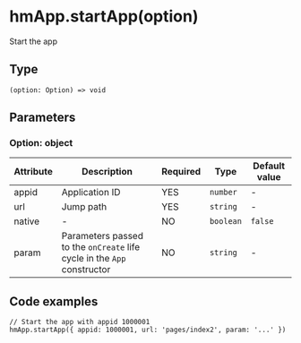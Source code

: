 
# hmApp.startApp(option)

Start the app

## Type[​](/docs/1.0/reference/device-app-api/hmApp/startApp/#type "Direct link to Type")

```
(option: Option) => void  

```
## Parameters[​](/docs/1.0/reference/device-app-api/hmApp/startApp/#parameters "Direct link to Parameters")

### Option: object[​](/docs/1.0/reference/device-app-api/hmApp/startApp/#option-object "Direct link to Option: object")

| Attribute | Description | Required | Type | Default value |
| --- | --- | --- | --- | --- |
| appid | Application ID | YES | `number` | - |
| url | Jump path | YES | `string` | - |
| native | - | NO | `boolean` | `false` |
| param | Parameters passed to the `onCreate` life cycle in the `App` constructor | NO | `string` | - |

## Code examples[​](/docs/1.0/reference/device-app-api/hmApp/startApp/#code-examples "Direct link to Code examples")

```
// Start the app with appid 1000001  
hmApp.startApp({ appid: 1000001, url: 'pages/index2', param: '...' })  

```
